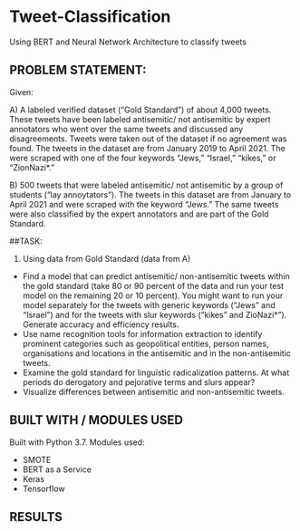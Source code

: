 # Tweet-Classification
Using BERT and Neural Network Architecture to classify tweets

## PROBLEM STATEMENT:

Given: 

A) A labeled verified dataset (“Gold Standard”) of about 4,000 tweets. These tweets have been labeled antisemitic/ not antisemitic by expert annotators who went over the same tweets and discussed any disagreements. Tweets were taken out of the dataset if no agreement was found. The tweets in the dataset are from January 2019 to April 2021. The were scraped with one of the four keywords “Jews,” “Israel,” “kikes,” or “ZionNazi*.”

B) 500 tweets that were labeled antisemitic/ not antisemitic by a group of students (“lay annoytators”). The tweets in this dataset are from January to April 2021 and were scraped with the keyword “Jews.” The same tweets were also classified by the expert annotators and are part of the Gold Standard.

##TASK:
 
1) Using data from Gold Standard (data from A)

- Find a model that can predict antisemitic/ non-antisemitic tweets within the gold standard (take 80 or 90 percent of the data and run your test model on the remaining 20 or 10 percent). You might want to run your model separately for the tweets with generic keywords (“Jews” and “Israel”) and for the tweets with slur keywords (“kikes” and ZioNazi*”). Generate accuracy and efficiency results.
- Use name recognition tools for information extraction to identify prominent categories such as geopolitical entities, person names, organisations and locations in the antisemitic and in the non-antisemitic tweets.
- Examine the gold standard for linguistic radicalization patterns. At what periods do derogatory and pejorative terms and slurs appear?
- Visualize differences between antisemitic and non-antisemitic tweets.

## BUILT WITH / MODULES USED

Built with Python 3.7. Modules used:
 - SMOTE
 - BERT as a Service
 - Keras
 - Tensorflow
 
 
 ## RESULTS

